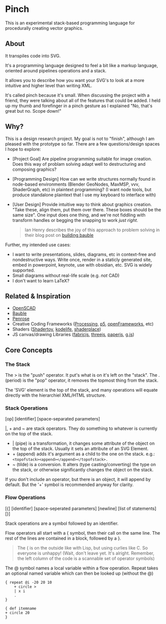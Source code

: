 # Pinch
This is an experimental stack-based programming language for procedurally creating vector graphics.

## About
It transpiles code into SVG. 

It's a programming language designed to feel a bit like a markup language, oriented around pipelines operations and a stack.

It allows you to describe how you want your SVG's to look at a more intuitive and higher level than writing XML.

It's called pinch because it's small. When discussing the project with a friend, they were talking about all of the features that could be added. I held up my thumb and forefinger in a pinch gesture as I explained "No, that's great but no. Scope down!"

## Why?
This is a design research project. My goal is not to "finish", although I am pleased with the prototype so far. There are a few questions/design spaces I hope to explore:

- [Project Goal] Are pipeline programming suitable for image creation. Does this way of problam solving adapt well to destructuring and composing graphics? 
- [Programming Design] How can we write structures normally found in node-based environments (Blender GeoNodes, MaxMSP, vvv, ShaderGraph, etc) in plaintext programming? (I want node tools, but produce standalone plaintext that I use my keyboard to interface with)
- [User Design] Provide intuitive way to think about graphics creation. "Take these, align them, put them over there. These boxes should be the same size". One input does one thing, and we're not fiddling with transform handles or begging the snapping to work *just right*. 

    > Ian Henry describes the joy of this approach to problem solving in their blog post on [building bauble](https://ianthehenry.com/posts/bauble/building-bauble/)


Further, my intended use cases:

- I want to write presentations, slides, diagrams, etc in context-free and nondestructive ways. Write once, render in a staticly generated site, embed in powerpoint, keynote, use with obsidian, etc. SVG is widely supported.
- Small diagrams without real-life scale (e.g. *not* CAD)
- I don't want to learn LaTeX?

## Related & Inspiration
- [OpenSCAD](https://openscad.org/)
- [Bauble](https://bauble.studio/)
- [Penrose](https://penrose.cs.cmu.edu/)
- Creative Coding Frameworks ([Processing](https://processing.org/), [p5](https://p5js.org/), [openFrameworks](https://openframeworks.cc/), etc)
- Shaders ([Shadertoy](https://www.shadertoy.com/), [kodelife](https://hexler.net/kodelife), [shaderplace](https://shader.place/))
- JS canvas/drawing Libraries ([fabricjs](https://fabricjs.com/), [threejs](https://threejs.org/), [paperjs](http://paperjs.org/), [g.js](https://g.js.org/))

## Core Concepts
### The Stack
The > is the "push" operator. It put's what is on it's left on the "stack". The . (period) is the "pop" operator, it removes the topmost thing from the stack.

The 'SVG' element is the top of the stack, and many operations will equate directly with the hierarchiel XML/HTML structure.

### Stack Operations
[op] [identifier] [space-separated parameters]

|, + and ~ are stack operators. They do something to whatever is currently on the top of the stack. 

- | (pipe) is a transformation, it changes some attribute of the object on the top of the stack. Usually it sets an attribute of an SVG Element.
- \+ (append) adds it's argument as a child to the one on the stack. e.g.: ```<topofstack><append></append></topofstack>.```
- ~ (tilde) is a conversion. It alters (type casting/converting) the type on the stack, or otherwise significantly changes the object on the stack.

If you don't include an operator, but there is an object, it will append by default. But the '+' symbol is recommended anyway for clarity.

### Flow Operations
[{] [identifier] [space-seperated parameters] [newline] [list of statements] [}]

Stack operations are a symbol followed by an identifier. 

Flow operators all start with a { symbol, then their call on the same line. The rest of the lines are contained in a block, followed by a }.

> The { is on the outside like with Lisp, but using curlies like C. So everyone is unhappy! (Wait, don't leave yet. It's alright. Remember, the left column of the code is a scannable set of operator symbols)

The @ symbol names a local variable within a flow operation. Repeat takes an optional named variable which can then be looked up (without the @)

```
{ repeat @i -20 20 10
    + circle >
    | x i
    .
}

{ def itemname
+ circle 20
}
```

